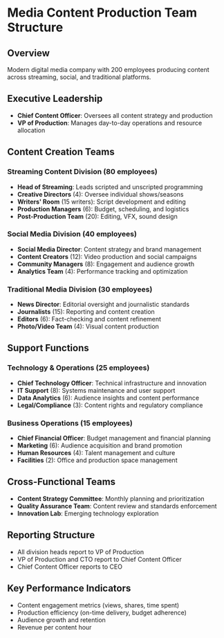 # Media Content Production Team Structure

## Overview
Modern digital media company with 200 employees producing content across streaming, social, and traditional platforms.

## Executive Leadership
- **Chief Content Officer**: Oversees all content strategy and production
- **VP of Production**: Manages day-to-day operations and resource allocation

## Content Creation Teams
### Streaming Content Division (80 employees)
- **Head of Streaming**: Leads scripted and unscripted programming
- **Creative Directors** (4): Oversee individual shows/seasons
- **Writers' Room** (15 writers): Script development and editing
- **Production Managers** (6): Budget, scheduling, and logistics
- **Post-Production Team** (20): Editing, VFX, sound design

### Social Media Division (40 employees)
- **Social Media Director**: Content strategy and brand management
- **Content Creators** (12): Video production and social campaigns
- **Community Managers** (8): Engagement and audience growth
- **Analytics Team** (4): Performance tracking and optimization

### Traditional Media Division (30 employees)
- **News Director**: Editorial oversight and journalistic standards
- **Journalists** (15): Reporting and content creation
- **Editors** (6): Fact-checking and content refinement
- **Photo/Video Team** (4): Visual content production

## Support Functions
### Technology & Operations (25 employees)
- **Chief Technology Officer**: Technical infrastructure and innovation
- **IT Support** (8): Systems maintenance and user support
- **Data Analytics** (6): Audience insights and content performance
- **Legal/Compliance** (3): Content rights and regulatory compliance

### Business Operations (15 employees)
- **Chief Financial Officer**: Budget management and financial planning
- **Marketing** (6): Audience acquisition and brand promotion
- **Human Resources** (4): Talent management and culture
- **Facilities** (2): Office and production space management

## Cross-Functional Teams
- **Content Strategy Committee**: Monthly planning and prioritization
- **Quality Assurance Team**: Content review and standards enforcement
- **Innovation Lab**: Emerging technology exploration

## Reporting Structure
- All division heads report to VP of Production
- VP of Production and CTO report to Chief Content Officer
- Chief Content Officer reports to CEO

## Key Performance Indicators
- Content engagement metrics (views, shares, time spent)
- Production efficiency (on-time delivery, budget adherence)
- Audience growth and retention
- Revenue per content hour